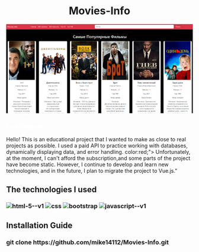  <h1 style="text-align:center;"> Movies-Info</h1>

 <img src="img/movies.png">


 <h3><a href="https://mike14112.github.io/Movies-Info/" target="_blank" style="text-decoration:none; color:white;">Link Web site </a> </h3>

<p>Hello! This is an educational project that I wanted to make as close to real projects as possible. I used a paid API to practice working with databases, dynamically displaying data, and error handling. color:red;"> Unfortunately, at the moment,  I can't afford the subscription,and some parts of the project have become static. </span>  However, I continue to develop and learn new technologies, and in the future, I plan to migrate the project to Vue.js."</p>

   <h2> The technologies I used </h2>

<h3><img width="48" height="48" src="https://img.icons8.com/color/48/html-5--v1.png" alt="html-5--v1"/>
<img width="48" height="48" src="https://img.icons8.com/color/48/css.png" alt="css"/>
<img width="48" height="48" src="https://img.icons8.com/fluency/48/bootstrap.png" alt="bootstrap"/>
<img width="48" height="48" src="https://img.icons8.com/color/48/javascript--v1.png" alt="javascript--v1"/>
</h3>


<h2> Installation Guide</h2>

<h3> git clone https://github.com/mike14112/Movies-Info.git </h3>

